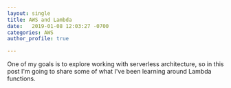 ```yaml
---
layout: single
title: AWS and Lambda
date:   2019-01-08 12:03:27 -0700
categories: AWS
author_profile: true

---
```


One of my goals is to explore working with serverless architecture, so in this post I'm going to share some of what I've been learning around Lambda functions.

